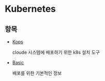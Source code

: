 # Kubernetes

## 항목
* [Kops](https://github.com/findcoo/ops/blob/master/k8s/KOPS.md)

  cloude 시스템에 배포하기 위한 k8s 설치 도구
* [Basic](https://github.com/findcoo/ops/blob/master/k8s/BASIC.md)
  
  배포를 위한 기본적인 정보
